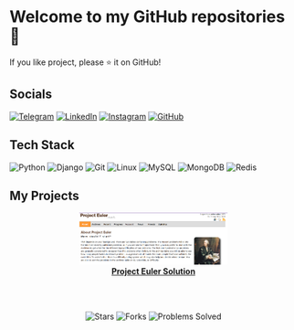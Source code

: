 # **Welcome to my GitHub repositories** 👋

If you like project, please ⭐ it on GitHub!

## Socials

[![Telegram](https://img.shields.io/badge/Telegram-0088CC?style=for-the-badge&logo=telegram&logoColor=white)](https://t.me/dr_zohre_azimi)  [![LinkedIn](https://img.shields.io/badge/LinkedIn-0A66C2?style=for-the-badge&logo=linkedin&logoColor=white)](https://www.linkedin.com/in/zohre-azimii/)  [![Instagram](https://img.shields.io/badge/Instagram-E4405F?style=for-the-badge&logo=instagram&logoColor=white)](https://instagram.com/zohre_azimi_._)  [![GitHub](https://img.shields.io/badge/GitHub-181717?style=for-the-badge&logo=github&logoColor=white)](https://github.com/zohreazimi)  


## Tech Stack
![Python](https://img.shields.io/badge/Python-3670A0?style=for-the-badge&logo=python&logoColor=ffdd54)
![Django](https://img.shields.io/badge/Django-092E20?style=for-the-badge&logo=django&logoColor=white)
![Git](https://img.shields.io/badge/Git-F05032?style=for-the-badge&logo=git&logoColor=white)
![Linux](https://img.shields.io/badge/Linux-FCC624?style=for-the-badge&logo=linux&logoColor=black)
![MySQL](https://img.shields.io/badge/MySQL-4479A1?style=for-the-badge&logo=mysql&logoColor=white)
![MongoDB](https://img.shields.io/badge/MongoDB-47A248?style=for-the-badge&logo=mongodb&logoColor=white)
![Redis](https://img.shields.io/badge/Redis-DC382D?style=for-the-badge&logo=redis&logoColor=white)

## My Projects
<div align="center">

  <!-- عکس پروژه -->
  <a href="https://github.com/zohreazimi/Project-Euler-Solution">
    <img src="https://raw.githubusercontent.com/zohreazimi/Project-Euler-Solution/main/images/PE.png" width="260" alt="Project Euler Solution"/>
  </a>

  <br>

  <!-- اسم پروژه با لینک -->
  <a href="https://github.com/zohreazimi/Project-Euler-Solution">
    <b>Project Euler Solution</b>
  </a>

  <br><br>

  <!-- badges -->
  <img src="https://img.shields.io/github/stars/zohreazimi/Project-Euler-Solution?style=social" alt="Stars"/>
  <img src="https://img.shields.io/github/forks/zohreazimi/Project-Euler-Solution?style=social" alt="Forks"/>
  <img src="https://img.shields.io/badge/Problems%20Solved-10-brightgreen" alt="Problems Solved"/>

</div>






